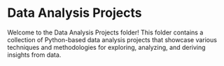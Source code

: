 # Data Analysis Projects

Welcome to the Data Analysis Projects folder! This folder contains a collection of Python-based data analysis projects that showcase various techniques and methodologies for exploring, analyzing, and deriving insights from data.
